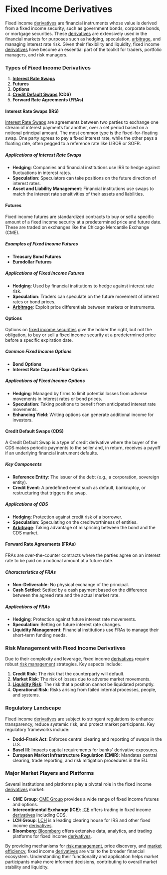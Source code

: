 # Fixed Income Derivatives

Fixed income [derivatives](../d/derivatives.md) are financial instruments whose value is derived from a fixed income security, such as government bonds, corporate bonds, or mortgage securities. These [derivatives](../d/derivatives.md) are extensively used in the financial markets for purposes such as hedging, speculation, [arbitrage](../a/arbitrage.md), and managing interest rate risk. Given their flexibility and liquidity, fixed income [derivatives](../d/derivatives.md) have become an essential part of the toolkit for traders, portfolio managers, and risk managers.

### Types of Fixed Income Derivatives
1. **[Interest Rate Swaps](../i/interest_rate_swaps.md)**
2. **Futures**
3. **Options**
4. **[Credit Default Swaps](../c/credit_default_swaps.md) (CDS)**
5. **Forward Rate Agreements (FRAs)**

#### Interest Rate Swaps (IRS)
[Interest Rate Swaps](../i/interest_rate_swaps.md) are agreements between two parties to exchange one stream of interest payments for another, over a set period based on a notional principal amount. The most common type is the fixed-for-floating swap. One party agrees to pay a fixed interest rate, while the other pays a floating rate, often pegged to a reference rate like LIBOR or SOFR.

##### Applications of Interest Rate Swaps
- **Hedging**: Companies and financial institutions use IRS to hedge against fluctuations in interest rates.
- **Speculation**: Speculators can take positions on the future direction of interest rates.
- **Asset and Liability Management**: Financial institutions use swaps to match the interest rate sensitivities of their assets and liabilities.

#### Futures
Fixed income futures are standardized contracts to buy or sell a specific amount of a fixed income security at a predetermined price and future date. These are traded on exchanges like the Chicago Mercantile Exchange (CME).

##### Examples of Fixed Income Futures
- **Treasury Bond Futures**
- **Eurodollar Futures**

##### Applications of Fixed Income Futures
- **Hedging**: Used by financial institutions to hedge against interest rate risk.
- **Speculation**: Traders can speculate on the future movement of interest rates or bond prices.
- **[Arbitrage](../a/arbitrage.md)**: Exploit price differentials between markets or instruments.

#### Options
Options on [fixed income securities](../f/fixed_income_securities.md) give the holder the right, but not the obligation, to buy or sell a fixed income security at a predetermined price before a specific expiration date.

##### Common Fixed Income Options
- **Bond Options**
- **Interest Rate Cap and Floor Options**

##### Applications of Fixed Income Options
- **Hedging**: Managed by firms to limit potential losses from adverse movements in interest rates or bond prices.
- **Speculation**: Taking positions to benefit from anticipated interest rate movements.
- **Enhancing Yield**: Writing options can generate additional income for investors.

#### Credit Default Swaps (CDS)
A Credit Default Swap is a type of credit derivative where the buyer of the CDS makes periodic payments to the seller and, in return, receives a payoff if an underlying financial instrument defaults.

##### Key Components
- **Reference Entity**: The issuer of the debt (e.g., a corporation, sovereign entity).
- **Credit Event**: A predefined event such as default, bankruptcy, or restructuring that triggers the swap.

##### Applications of CDS
- **Hedging**: Protection against credit risk of a borrower.
- **Speculation**: Speculating on the creditworthiness of entities.
- **[Arbitrage](../a/arbitrage.md)**: Taking advantage of mispricing between the bond and the CDS market.

#### Forward Rate Agreements (FRAs)
FRAs are over-the-counter contracts where the parties agree on an interest rate to be paid on a notional amount at a future date.

##### Characteristics of FRAs
- **Non-Deliverable**: No physical exchange of the principal.
- **Cash Settled**: Settled by a cash payment based on the difference between the agreed rate and the actual market rate.

##### Applications of FRAs
- **Hedging**: Protection against future interest rate movements.
- **Speculation**: Betting on future interest rate changes.
- **Liquidity Management**: Financial institutions use FRAs to manage their short-term funding needs.

### Risk Management with Fixed Income Derivatives
Due to their complexity and leverage, fixed income [derivatives](../d/derivatives.md) require robust [risk management](../r/risk_management.md) strategies. Key aspects include:

1. **Credit Risk**: The risk that the counterparty will default.
2. **Market Risk**: The risk of losses due to adverse market movements.
3. **[Liquidity Risk](../l/liquidity_risk.md)**: The risk that a position cannot be liquidated promptly.
4. **Operational Risk**: Risks arising from failed internal processes, people, and systems.

### Regulatory Landscape
Fixed income [derivatives](../d/derivatives.md) are subject to stringent regulations to enhance transparency, reduce systemic risk, and protect market participants. Key regulatory frameworks include:

- **Dodd-Frank Act**: Enforces central clearing and reporting of swaps in the U.S.
- **Basel III**: Impacts capital requirements for banks' derivative exposures.
- **European Market Infrastructure Regulation (EMIR)**: Mandates central clearing, trade reporting, and risk mitigation procedures in the EU.

### Major Market Players and Platforms
Several institutions and platforms play a pivotal role in the fixed income [derivatives](../d/derivatives.md) market:

- **CME Group**: [CME Group](https://www.cmegroup.com) provides a wide range of fixed income futures and options.
- **Intercontinental Exchange (ICE)**: [ICE](https://www.theice.com) offers trading in fixed income [derivatives](../d/derivatives.md) including CDS.
- **LCH Group**: [LCH](https://www.lch.com) is a leading clearing house for IRS and other fixed income [derivatives](../d/derivatives.md).
- **Bloomberg**: [Bloomberg](https://www.bloomberg.com) offers extensive data, analytics, and trading platforms for fixed income [derivatives](../d/derivatives.md).

By providing mechanisms for [risk management](../r/risk_management.md), price discovery, and [market efficiency](../m/market_efficiency.md), fixed income [derivatives](../d/derivatives.md) are vital to the broader financial ecosystem. Understanding their functionality and application helps market participants make more informed decisions, contributing to overall market stability and liquidity.